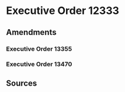 # Executive Order 12333

## Amendments

### Executive Order 13355

### Executive Order 13470

## Sources
